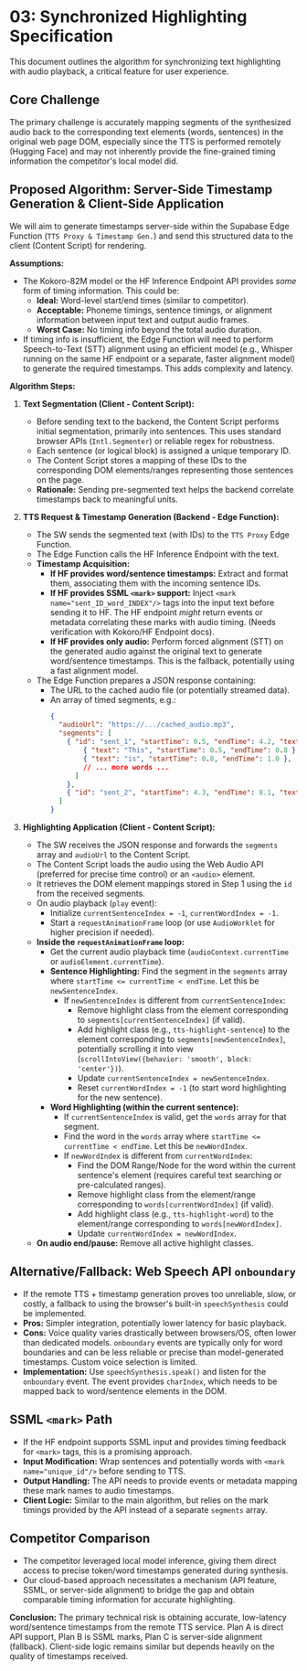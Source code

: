 # 03: Synchronized Highlighting Specification

This document outlines the algorithm for synchronizing text highlighting with audio playback, a critical feature for user experience.

## Core Challenge

The primary challenge is accurately mapping segments of the synthesized audio back to the corresponding text elements (words, sentences) in the original web page DOM, especially since the TTS is performed remotely (Hugging Face) and may not inherently provide the fine-grained timing information the competitor's local model did.

## Proposed Algorithm: Server-Side Timestamp Generation & Client-Side Application

We will aim to generate timestamps server-side within the Supabase Edge Function (`TTS Proxy & Timestamp Gen.`) and send this structured data to the client (Content Script) for rendering.

**Assumptions:**

*   The Kokoro-82M model or the HF Inference Endpoint API provides *some* form of timing information. This could be:
    *   **Ideal:** Word-level start/end times (similar to competitor).
    *   **Acceptable:** Phoneme timings, sentence timings, or alignment information between input text and output audio frames.
    *   **Worst Case:** No timing info beyond the total audio duration.
*   If timing info is insufficient, the Edge Function will need to perform Speech-to-Text (STT) alignment using an efficient model (e.g., Whisper running on the same HF endpoint or a separate, faster alignment model) to generate the required timestamps. This adds complexity and latency.

**Algorithm Steps:**

1.  **Text Segmentation (Client - Content Script):**
    *   Before sending text to the backend, the Content Script performs initial segmentation, primarily into sentences. This uses standard browser APIs (`Intl.Segmenter`) or reliable regex for robustness.
    *   Each sentence (or logical block) is assigned a unique temporary ID.
    *   The Content Script stores a mapping of these IDs to the corresponding DOM elements/ranges representing those sentences on the page.
    *   **Rationale:** Sending pre-segmented text helps the backend correlate timestamps back to meaningful units.

2.  **TTS Request & Timestamp Generation (Backend - Edge Function):**
    *   The SW sends the segmented text (with IDs) to the `TTS Proxy` Edge Function.
    *   The Edge Function calls the HF Inference Endpoint with the text.
    *   **Timestamp Acquisition:**
        *   **If HF provides word/sentence timestamps:** Extract and format them, associating them with the incoming sentence IDs.
        *   **If HF provides SSML `<mark>` support:** Inject `<mark name="sent_ID_word_INDEX"/>` tags into the input text before sending it to HF. The HF endpoint *might* return events or metadata correlating these marks with audio timing. (Needs verification with Kokoro/HF Endpoint docs).
        *   **If HF provides only audio:** Perform forced alignment (STT) on the generated audio against the original text to generate word/sentence timestamps. This is the fallback, potentially using a fast alignment model.
    *   The Edge Function prepares a JSON response containing:
        *   The URL to the cached audio file (or potentially streamed data).
        *   An array of timed segments, e.g.:
            ```json
            {
              "audioUrl": "https://.../cached_audio.mp3",
              "segments": [
                { "id": "sent_1", "startTime": 0.5, "endTime": 4.2, "text": "This is the first sentence.", "words": [
                    { "text": "This", "startTime": 0.5, "endTime": 0.8 },
                    { "text": "is", "startTime": 0.8, "endTime": 1.0 },
                    // ... more words ...
                  ]
                },
                { "id": "sent_2", "startTime": 4.3, "endTime": 8.1, "text": "And the second one.", "words": [...] }
              ]
            }
            ```

3.  **Highlighting Application (Client - Content Script):**
    *   The SW receives the JSON response and forwards the `segments` array and `audioUrl` to the Content Script.
    *   The Content Script loads the audio using the Web Audio API (preferred for precise time control) or an `<audio>` element.
    *   It retrieves the DOM element mappings stored in Step 1 using the `id` from the received segments.
    *   On audio playback (`play` event):
        *   Initialize `currentSentenceIndex = -1`, `currentWordIndex = -1`.
        *   Start a `requestAnimationFrame` loop (or use `AudioWorklet` for higher precision if needed).
    *   **Inside the `requestAnimationFrame` loop:**
        *   Get the current audio playback time (`audioContext.currentTime` or `audioElement.currentTime`).
        *   **Sentence Highlighting:** Find the segment in the `segments` array where `startTime <= currentTime < endTime`. Let this be `newSentenceIndex`.
            *   If `newSentenceIndex` is different from `currentSentenceIndex`:
                *   Remove highlight class from the element corresponding to `segments[currentSentenceIndex]` (if valid).
                *   Add highlight class (e.g., `tts-highlight-sentence`) to the element corresponding to `segments[newSentenceIndex]`, potentially scrolling it into view (`scrollIntoView({behavior: 'smooth', block: 'center'})`).
                *   Update `currentSentenceIndex = newSentenceIndex`.
                *   Reset `currentWordIndex = -1` (to start word highlighting for the new sentence).
        *   **Word Highlighting (within the current sentence):**
            *   If `currentSentenceIndex` is valid, get the `words` array for that segment.
            *   Find the word in the `words` array where `startTime <= currentTime < endTime`. Let this be `newWordIndex`.
            *   If `newWordIndex` is different from `currentWordIndex`:
                *   Find the DOM Range/Node for the word within the current sentence's element (requires careful text searching or pre-calculated ranges).
                *   Remove highlight class from the element/range corresponding to `words[currentWordIndex]` (if valid).
                *   Add highlight class (e.g., `tts-highlight-word`) to the element/range corresponding to `words[newWordIndex]`.
                *   Update `currentWordIndex = newWordIndex`.
    *   **On audio end/pause:** Remove all active highlight classes.

## Alternative/Fallback: Web Speech API `onboundary`

*   If the remote TTS + timestamp generation proves too unreliable, slow, or costly, a fallback to using the browser's built-in `speechSynthesis` could be implemented.
*   **Pros:** Simpler integration, potentially lower latency for basic playback.
*   **Cons:** Voice quality varies drastically between browsers/OS, often lower than dedicated models. `onboundary` events are typically only for word boundaries and can be less reliable or precise than model-generated timestamps. Custom voice selection is limited.
*   **Implementation:** Use `speechSynthesis.speak()` and listen for the `onboundary` event. The event provides `charIndex`, which needs to be mapped back to word/sentence elements in the DOM.

## SSML `<mark>` Path

*   If the HF endpoint supports SSML input and provides timing feedback for `<mark>` tags, this is a promising approach.
*   **Input Modification:** Wrap sentences and potentially words with `<mark name="unique_id"/>` before sending to TTS.
*   **Output Handling:** The API needs to provide events or metadata mapping these mark names to audio timestamps.
*   **Client Logic:** Similar to the main algorithm, but relies on the mark timings provided by the API instead of a separate `segments` array.

## Competitor Comparison

*   The competitor leveraged local model inference, giving them direct access to precise token/word timestamps generated during synthesis.
*   Our cloud-based approach necessitates a mechanism (API feature, SSML, or server-side alignment) to bridge the gap and obtain comparable timing information for accurate highlighting.

**Conclusion:** The primary technical risk is obtaining accurate, low-latency word/sentence timestamps from the remote TTS service. Plan A is direct API support, Plan B is SSML marks, Plan C is server-side alignment (fallback). Client-side logic remains similar but depends heavily on the quality of timestamps received. 